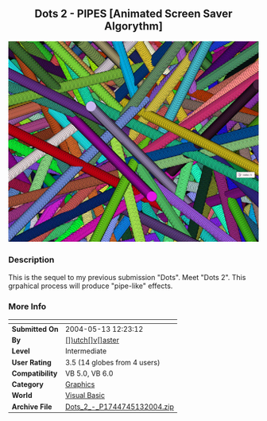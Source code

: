 ﻿<div align="center">

## Dots 2 \- PIPES \[Animated Screen Saver Algorythm\]

<img src="PIC20045131224449418.gif">
</div>

### Description

This is the sequel to my previous submission "Dots". Meet "Dots 2". This grpahical process will produce "pipe-like" effects.
 
### More Info
 


<span>             |<span>
---                |---
**Submitted On**   |2004-05-13 12:23:12
**By**             |[\[\]\)utch\[\]v\[\]aster](https://github.com/Planet-Source-Code/PSCIndex/blob/master/ByAuthor/utch-v-aster.md)
**Level**          |Intermediate
**User Rating**    |3.5 (14 globes from 4 users)
**Compatibility**  |VB 5\.0, VB 6\.0
**Category**       |[Graphics](https://github.com/Planet-Source-Code/PSCIndex/blob/master/ByCategory/graphics__1-46.md)
**World**          |[Visual Basic](https://github.com/Planet-Source-Code/PSCIndex/blob/master/ByWorld/visual-basic.md)
**Archive File**   |[Dots\_2\_\-\_P1744745132004\.zip](https://github.com/Planet-Source-Code/utch-v-aster-dots-2-pipes-animated-screen-saver-algorythm__1-53750/archive/master.zip)








